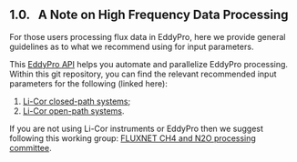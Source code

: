 ## 1.0. &nbsp; A Note on High Frequency Data Processing

For those users processing flux data in EddyPro, here we provide general guidelines as to what we recommend using for input parameters. 

This <a href="https://github.com/CANFLUX/EddyPro_API" target="_blank" rel="noopener noreferrer">EddyPro API</a> helps you automate and parallelize EddyPro processing. Within this git repository, you can find the relevant recommended input parameters for the following (linked here):

1. <a href="https://github.com/CANFLUX/EddyPro_API/blob/main/Templates/ClosedPathStandard.eddypro" target="_blank" rel="noopener noreferrer">Li-Cor closed-path systems</a>;
2. <a href="https://github.com/CANFLUX/EddyPro_API/blob/main/Templates/OpenPathStandard.eddypro" target="_blank" rel="noopener noreferrer">Li-Cor open-path systems</a>.

If you are not using Li-Cor instruments or EddyPro then we suggest following this working group: <a href="https://fluxnet.org/community/fluxnet-working-groups/ch4-and-n2o-processing-committee/" target="_blank" rel="noopener noreferrer">FLUXNET CH4 and N2O processing committee</a>.

